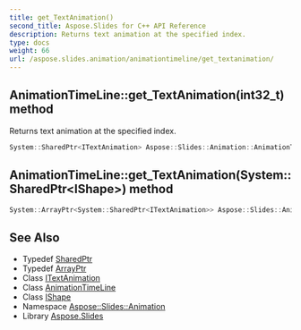 ```yaml
---
title: get_TextAnimation()
second_title: Aspose.Slides for C++ API Reference
description: Returns text animation at the specified index.
type: docs
weight: 66
url: /aspose.slides.animation/animationtimeline/get_textanimation/
---
```

## AnimationTimeLine::get_TextAnimation(int32_t) method


Returns text animation at the specified index.

```cpp
System::SharedPtr<ITextAnimation> Aspose::Slides::Animation::AnimationTimeLine::get_TextAnimation(int32_t index) override
```

## AnimationTimeLine::get_TextAnimation(System::SharedPtr\<IShape\>) method




```cpp
System::ArrayPtr<System::SharedPtr<ITextAnimation>> Aspose::Slides::Animation::AnimationTimeLine::get_TextAnimation(System::SharedPtr<IShape> shape) override
```

## See Also

* Typedef [SharedPtr](../../../system/sharedptr/)
* Typedef [ArrayPtr](../../../system/arrayptr/)
* Class [ITextAnimation](../../itextanimation/)
* Class [AnimationTimeLine](../)
* Class [IShape](../../../aspose.slides/ishape/)
* Namespace [Aspose::Slides::Animation](../../)
* Library [Aspose.Slides](../../../)